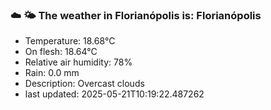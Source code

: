 ### ☁️ 🌤️  The weather in Florianópolis is: Florianópolis

- Temperature: 18.68°C
- On flesh: 18.64°C
- Relative air humidity: 78%
- Rain: 0.0 mm
- Description: Overcast clouds
- last updated: 2025-05-21T10:19:22.487262
